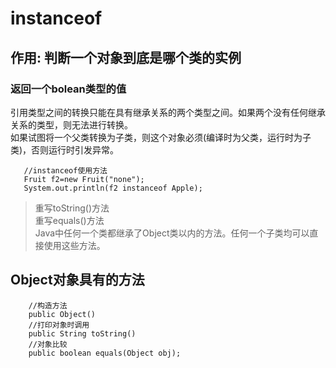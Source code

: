 # instanceof
## 作用: 判断一个对象到底是哪个类的实例
### 返回一个bolean类型的值
引用类型之间的转换只能在具有继承关系的两个类型之间。如果两个没有任何继承关系的类型，则无法进行转换。   
如果试图将一个父类转换为子类，则这个对象必须(编译时为父类，运行时为子类)，否则运行时引发异常。  

       //instanceof使用方法
       Fruit f2=new Fruit("none");
       System.out.println(f2 instanceof Apple);

>重写toString()方法  
>重写equals()方法  
>Java中任何一个类都继承了Object类以内的方法。任何一个子类均可以直接使用这些方法。   

## Object对象具有的方法
        //构造方法
        public Object()
        //打印对象时调用
        public String toString()
        //对象比较
        public boolean equals(Object obj);   
